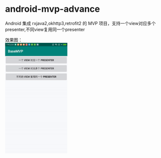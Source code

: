 # android-mvp-advance
Android 集成 rxjava2,okhttp3,retrofit2 的 MVP 项目，支持一个view对应多个presenter,不同view复用同一个presenter

效果图：<br/>
<img src="https://github.com/xing16/android-mvp-advance/raw/master/app/gif/result.gif" width="40%" >



